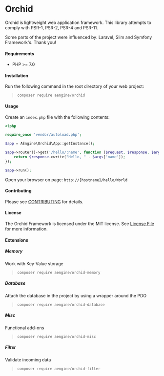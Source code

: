 Orchid
====
Orchid is lightweight web application framework.
This library attempts to comply with PSR-1, PSR-2, PSR-4 and PSR-11. 

Some parts of the project were influenced by: Laravel, Slim and Symfony Framework's. Thank you!

#### Requirements
* PHP >= 7.0

#### Installation
Run the following command in the root directory of your web project:
> `composer require aengine/orchid`

#### Usage
Create an `index.php` file with the following contents:

```php
<?php

require_once 'vendor/autoload.php';

$app = AEngine\Orchid\App::getInstance();

$app->router()->get('/hello/:name', function ($request, $response, $args) {
    return $response->write("Hello, " . $args['name']);
});

$app->run();
```

Open your browser on page: `http://[hostname]/hello/World`

#### Contributing
Please see [CONTRIBUTING](CONTRIBUTING.md) for details.

#### License
The Orchid Framework is licensed under the MIT license. See [License File](LICENSE.md) for more information.

#### Extensions

##### Memory
Work with Key-Value storage
> `composer require aengine/orchid-memory`

##### Database
Attach the database in the project by using a wrapper around the PDO
> `composer require aengine/orchid-database`

##### Misc
Functional add-ons
> `composer require aengine/orchid-misc`

##### Filter
Validate incoming data
> `composer require aengine/orchid-filter`
